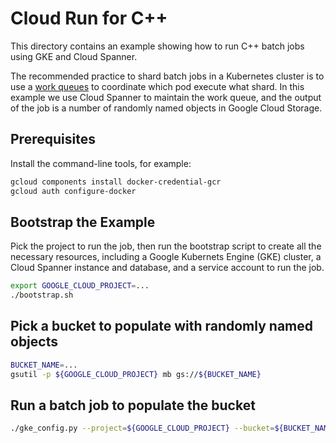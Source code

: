 # Cloud Run for C++

This directory contains an example showing how to run C++ batch jobs using GKE and Cloud Spanner.

The recommended practice to shard batch jobs in a Kubernetes cluster is to use a [work queues][k8s-work-queue-link] to
coordinate which pod execute what shard. In this example we use Cloud Spanner to maintain the work queue, and the output
of the job is a number of randomly named objects in Google Cloud Storage.

[k8s-work-queue-link]: https://kubernetes.io/docs/tasks/job/fine-parallel-processing-work-queue/

## Prerequisites

Install the command-line tools, for example:

```bash
gcloud components install docker-credential-gcr
gcloud auth configure-docker
```

## Bootstrap the Example

Pick the project to run the job, then run the bootstrap script to create all the necessary resources, including a
Google Kubernets Engine (GKE) cluster, a Cloud Spanner instance and database, and a service account to run the job.

```bash
export GOOGLE_CLOUD_PROJECT=...
./bootstrap.sh
```

## Pick a bucket to populate with randomly named objects


```bash
BUCKET_NAME=...
gsutil -p ${GOOGLE_CLOUD_PROJECT} mb gs://${BUCKET_NAME}
```

## Run a batch job to populate the bucket

```bash
./gke_config.py --project=${GOOGLE_CLOUD_PROJECT} --bucket=${BUCKET_NAME} --object-count=1000000
```
